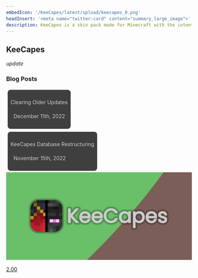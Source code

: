 ```yaml
---
embedIcon: '/KeeCapes/latest/upload/keecapes_0.png'
headInsert: '<meta name="twitter:card" content="summary_large_image">'
description: KeeCapes is a skin pack made for Minecraft with the intention to give players a library of capes that won't be too large in size. KeeCapes only includes official capes and very few unofficial capes, meaning all included capes are high in quality.
---
```

## KeeCapes
<div class="changelog-container closeable" style="background: transparent;padding: 0;"><div><i class="material-icons">update</i><h3>Blog Posts</h3><i class="material-icons"></i></div><div style="display: inherit;"><div class="home-content-container"><a class="home-content-container" style="border-radius:8px;background: #222d;padding:8px;color:#ccc;display:inline-block;margin:4px;line-height: 24px;text-decoration: none;" href="/updates/keecapes-clearing-older-updates-dec1122"><p class="dreamsdb infotitle">Clearing Older Updates</p><p class="dreamsdb infostats" style="margin-left:8px">December 11th, 2022</p></a></div><div class="home-content-container"><a class="home-content-container" style="border-radius:8px;background: #222d;padding:8px;color:#ccc;display:inline-block;margin:4px;line-height: 24px;text-decoration: none;" href="/updates/keecapes-database-restructuring-nov1522"><p class="dreamsdb infotitle">KeeCapes Database Restructuring</p><p class="dreamsdb infostats" style="margin-left:8px">November 15th, 2022</p></a></div></div></div><div class="home-content-container"><a class="home-content-image" href="./200"><img src="./200/upload/keecapes_1.png" onerror="this.src='/assets/images/featuredimage.png'" alt="Kee Capes 2.00 Update"><p>2.00</p></a></div>
